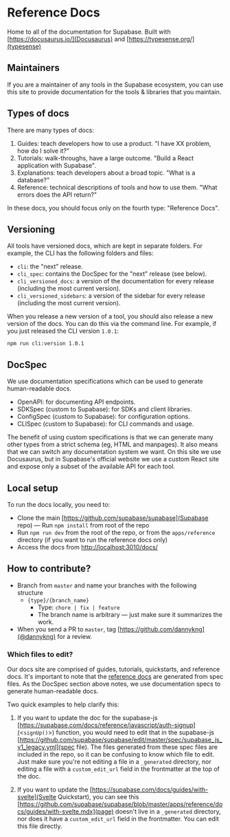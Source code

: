 # Reference Docs

Home to all of the documentation for Supabase. Built with [https://docusaurus.io/](Docusaurus) and [https://typesense.org/](typesense)

## Maintainers

If you are a maintainer of any tools in the Supabase ecosystem, you can use this site to provide documentation for the tools & libraries that you maintain.

## Types of docs

There are many types of docs:

1. Guides: teach developers how to use a product. "I have XX problem, how do I solve it?"
2. Tutorials: walk-throughs, have a large outcome. "Build a React application with Supabase".
3. Explanations: teach developers about a broad topic. "What is a database?"
4. Reference: technical descriptions of tools and how to use them. "What errors does the API return?"

In these docs, you should focus only on the fourth type: "Reference Docs".

## Versioning

All tools have versioned docs, which are kept in separate folders. For example, the CLI has the following folders and files:

- `cli`: the "next" release.
- `cli_spec`: contains the DocSpec for the "next" release (see below).
- `cli_versioned_docs`: a version of the documentation for every release (including the most current version).
- `cli_versioned_sidebars`: a version of the sidebar for every release (including the most current version).

When you release a new version of a tool, you should also release a new version of the docs. You can do this via the command line. For example, if you just released the CLI version `1.0.1`:

```
npm run cli:version 1.0.1
```

## DocSpec

We use documentation specifications which can be used to generate human-readable docs.

- OpenAPI: for documenting API endpoints.
- SDKSpec (custom to Supabase): for SDKs and client libraries.
- ConfigSpec (custom to Supabase): for configuration options.
- CLISpec (custom to Supabase): for CLI commands and usage.

The benefit of using custom specifications is that we can generate many other types from a strict schema (eg, HTML and manpages).
It also means that we can switch any documentation system we want. On this site we use Docusaurus, but in Supabase's official website we use a custom React site and expose only a subset of the available API for each tool.

## Local setup

To run the docs locally, you need to:

- Clone the main [https://github.com/supabase/supabase](Supabase repo)
  — Run `npm install` from root of the repo
- Run `npm run dev` from the root of the repo, or from the `apps/reference` directory (if you want to run the reference docs only)
- Access the docs from [http://localhost:3010/docs/](http://localhost:3010/docs/)

## How to contribute?

- Branch from `master` and name your branches with the following structure
  - `{type}/{branch_name}`
    - Type: `chore | fix | feature`
    - The branch name is arbitrary — just make sure it summarizes the work.
- When you send a PR to `master`, tag [https://github.com/dannykng](@dannykng) for a review.

### Which files to edit?

Our docs site are comprised of guides, tutorials, quickstarts, and reference docs. It's important to note that the [reference docs](https://supabase.com/docs/reference) are generated from spec files. As the DocSpec section above notes, we use documentation specs to generate human-readable docs.

Two quick examples to help clarify this:

1. If you want to update the doc for the supabase-js [https://supabase.com/docs/reference/javascript/auth-signup](<`signUp()`>) function, you would need to edit that in the supabase-js [https://github.com/supabase/supabase/edit/master/spec/supabase_js_v1_legacy.yml](spec file). The files generated from these spec files are included in the repo, so it can be confusing to know which file to edit. Just make sure you're not editing a file in a `_generated` directory, nor editing a file with a `custom_edit_url` field in the frontmatter at the top of the doc.

2. If you want to update the [https://supabase.com/docs/guides/with-svelte](Svelte Quickstart), you can see this [https://github.com/supabase/supabase/blob/master/apps/reference/docs/guides/with-svelte.mdx](page) doesn't live in a `_generated` directory, nor does it have a `custom_edit_url` field in the frontmatter. You can edit this file directly.
